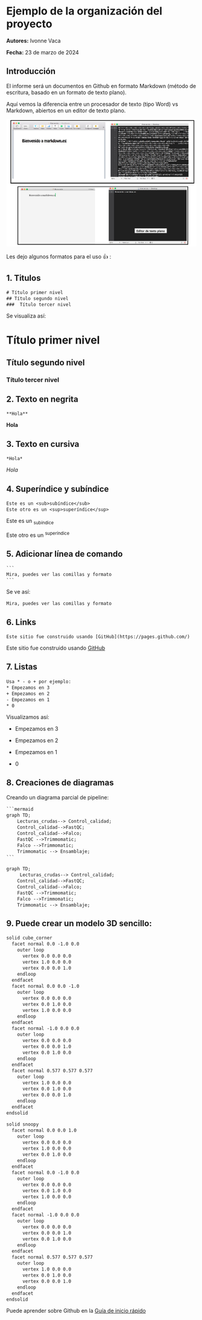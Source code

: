 # Ejemplo de la organización del proyecto

**Autores:** Ivonne Vaca

**Fecha:**  23 de marzo de 2024

## Introducción

El informe será un documentos en Github en formato Markdown (método de escritura, basado en un formato de texto plano).

Aquí vemos la diferencia entre un procesador de texto (tipo Word) vs Markdown, abiertos en un editor de texto plano. 

![Procesador de texto vs Markdown](/Proyecto_ejemplo/imagenes/editor_texto_plano.png)


Les dejo algunos formatos para el uso :+1: :

## 1. Titulos
```
# Título primer nivel
## Título segundo nivel
###  Título tercer nivel
```
Se visualiza así:
# Título primer nivel
## Título segundo nivel
###  Título tercer nivel

## 2. Texto en negrita
```
**Hola**
```
**Hola**

## 3. Texto en cursiva

```
*Hola*
```
*Hola*

## 4. Superíndice y subíndice
```
Este es un <sub>subíndice</sub> 
Este otro es un <sup>superíndice</sup> 
```
Este es un <sub>subíndice</sub> 

Este otro es un <sup>superíndice</sup>

## 5. Adicionar línea de comando

````
```
Mira, puedes ver las comillas y formato
```
````
Se ve así:

```
Mira, puedes ver las comillas y formato
```
## 6. Links
```
Este sitio fue construido usando [GitHub](https://pages.github.com/)
```
Este sitio fue construido usando [GitHub](https://pages.github.com/)

## 7. Listas
```
Usa * - o + por ejemplo:
* Empezamos en 3
+ Empezamos en 2
- Empezamos en 1
* 0
```

Visualizamos así:
* Empezamos en 3
+ Empezamos en 2
- Empezamos en 1
* 0

## 8. Creaciones de diagramas

Creando un diagrama parcial  de pipeline:
````
```mermaid
graph TD;
    Lecturas_crudas--> Control_calidad;
    Control_calidad-->FastQC;
    Control_calidad-->Falco;
    FastQC -->Trimmomatic;
    Falco -->Trimmomatic;
    Trimmomatic --> Ensamblaje;
```
````

```mermaid
graph TD;
     Lecturas_crudas--> Control_calidad;
    Control_calidad-->FastQC;
    Control_calidad-->Falco;
    FastQC -->Trimmomatic;
    Falco -->Trimmomatic;
    Trimmomatic --> Ensamblaje;
```
## 9. Puede crear un modelo 3D sencillo:

```stl
solid cube_corner
  facet normal 0.0 -1.0 0.0
    outer loop
      vertex 0.0 0.0 0.0
      vertex 1.0 0.0 0.0
      vertex 0.0 0.0 1.0
    endloop
  endfacet
  facet normal 0.0 0.0 -1.0
    outer loop
      vertex 0.0 0.0 0.0
      vertex 0.0 1.0 0.0
      vertex 1.0 0.0 0.0
    endloop
  endfacet
  facet normal -1.0 0.0 0.0
    outer loop
      vertex 0.0 0.0 0.0
      vertex 0.0 0.0 1.0
      vertex 0.0 1.0 0.0
    endloop
  endfacet
  facet normal 0.577 0.577 0.577
    outer loop
      vertex 1.0 0.0 0.0
      vertex 0.0 1.0 0.0
      vertex 0.0 0.0 1.0
    endloop
  endfacet
endsolid
```

```stl
solid snoopy
  facet normal 0.0 0.0 1.0
    outer loop
      vertex 0.0 0.0 0.0
      vertex 1.0 0.0 0.0
      vertex 0.0 1.0 0.0
    endloop
  endfacet
  facet normal 0.0 -1.0 0.0
    outer loop
      vertex 0.0 0.0 0.0
      vertex 0.0 1.0 0.0
      vertex 1.0 0.0 0.0
    endloop
  endfacet
  facet normal -1.0 0.0 0.0
    outer loop
      vertex 0.0 0.0 0.0
      vertex 0.0 0.0 1.0
      vertex 0.0 1.0 0.0
    endloop
  endfacet
  facet normal 0.577 0.577 0.577
    outer loop
      vertex 1.0 0.0 0.0
      vertex 0.0 1.0 0.0
      vertex 0.0 0.0 1.0
    endloop
  endfacet
endsolid
```
Puede aprender sobre Github en la [Guía de inicio rápido](https://docs.github.com/es/get-started/start-your-journey)
